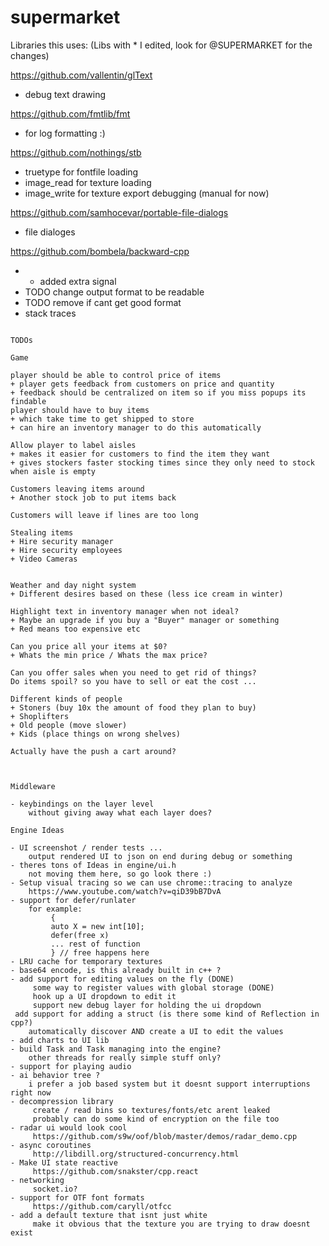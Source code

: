 # supermarket


Libraries this uses:
(Libs with * I edited, look for @SUPERMARKET for the changes)

https://github.com/vallentin/glText
- debug text drawing

https://github.com/fmtlib/fmt
- for log formatting :) 

https://github.com/nothings/stb
- truetype for fontfile loading 
- image_read for texture loading 
- image_write for texture export debugging (manual for now) 

https://github.com/samhocevar/portable-file-dialogs
- file dialoges

https://github.com/bombela/backward-cpp
- * added extra signal 
- TODO change output format to be readable
- TODO remove if cant get good format
- stack traces


```

TODOs

Game 

player should be able to control price of items
+ player gets feedback from customers on price and quantity 
+ feedback should be centralized on item so if you miss popups its findable
player should have to buy items 
+ which take time to get shipped to store
+ can hire an inventory manager to do this automatically

Allow player to label aisles 
+ makes it easier for customers to find the item they want
+ gives stockers faster stocking times since they only need to stock when aisle is empty

Customers leaving items around
+ Another stock job to put items back

Customers will leave if lines are too long 

Stealing items
+ Hire security manager
+ Hire security employees 
+ Video Cameras


Weather and day night system
+ Different desires based on these (less ice cream in winter) 

Highlight text in inventory manager when not ideal? 
+ Maybe an upgrade if you buy a "Buyer" manager or something
+ Red means too expensive etc 

Can you price all your items at $0? 
+ Whats the min price / Whats the max price? 

Can you offer sales when you need to get rid of things? 
Do items spoil? so you have to sell or eat the cost ... 

Different kinds of people
+ Stoners (buy 10x the amount of food they plan to buy)
+ Shoplifters 
+ Old people (move slower) 
+ Kids (place things on wrong shelves) 

Actually have the push a cart around? 



Middleware 

- keybindings on the layer level 
    without giving away what each layer does? 

Engine Ideas

- UI screenshot / render tests ... 
    output rendered UI to json on end during debug or something 
- theres tons of Ideas in engine/ui.h
    not moving them here, so go look there :) 
- Setup visual tracing so we can use chrome::tracing to analyze
    https://www.youtube.com/watch?v=qiD39bB7DvA
- support for defer/runlater
    for example:
         {
         auto X = new int[10];
         defer(free x)
         ... rest of function
         } // free happens here
- LRU cache for temporary textures
- base64 encode, is this already built in c++ ?
- add support for editing values on the fly (DONE) 
     some way to register values with global storage (DONE)
     hook up a UI dropdown to edit it
     support new debug layer for holding the ui dropdown
 add support for adding a struct (is there some kind of Reflection in cpp?)
    automatically discover AND create a UI to edit the values
- add charts to UI lib
- build Task and Task managing into the engine?
    other threads for really simple stuff only?
- support for playing audio
- ai behavior tree ?
    i prefer a job based system but it doesnt support interruptions right now
- decompression library
     create / read bins so textures/fonts/etc arent leaked
     probably can do some kind of encryption on the file too
- radar ui would look cool
     https://github.com/s9w/oof/blob/master/demos/radar_demo.cpp
- async coroutines
     http://libdill.org/structured-concurrency.html
- Make UI state reactive
     https://github.com/snakster/cpp.react
- networking
     socket.io?
- support for OTF font formats
     https://github.com/caryll/otfcc
- add a default texture that isnt just white
     make it obvious that the texture you are trying to draw doesnt exist
```




